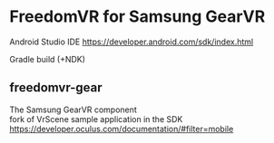 # FreedomVR for Samsung GearVR

Android Studio IDE
https://developer.android.com/sdk/index.html

Gradle build (+NDK)

## freedomvr-gear
The Samsung GearVR component  
fork of VrScene sample application in the SDK  
https://developer.oculus.com/documentation/#filter=mobile
